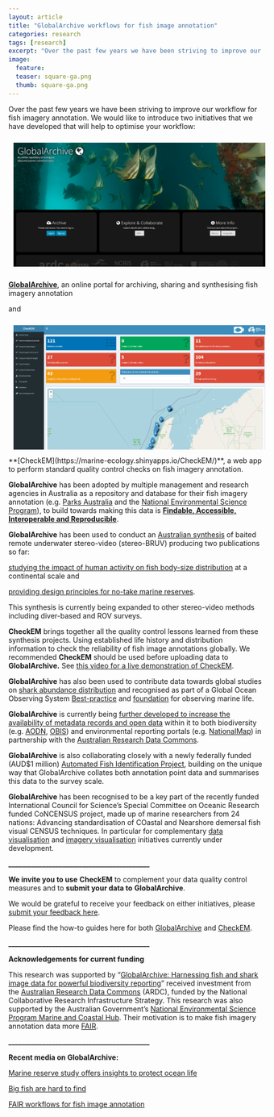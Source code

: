 ```yaml
---
layout: article
title: "GlobalArchive workflows for fish image annotation"
categories: research
tags: [research]
excerpt: "Over the past few years we have been striving to improve our workflow for fish imagery annotation."
image:
  feature: 
  teaser: square-ga.png
  thumb: square-ga.png
---
```


Over the past few years we have been striving to improve our workflow for fish imagery annotation. We would like to introduce two initiatives that we have developed that will help to optimise your workflow:

<img src='/images/globalarchive-screen.png' align='centre' width="500" hspace="10" vspace="10">

**[GlobalArchive](https://globalarchive.org/)**, an online portal for archiving, sharing and synthesising fish imagery annotation 

and 

<img src='/images/checkem-screen.png' align='centre' width="500" hspace="10" vspace="10">
**[CheckEM](https://marine-ecology.shinyapps.io/CheckEM/)**, a web app to perform standard quality control checks on fish imagery annotation.

**GlobalArchive** has been adopted by multiple management and research agencies in Australia as a repository and database for their fish imagery annotation (e.g. [Parks Australia](https://parksaustralia.gov.au/marine/) and the [National Environmental Science Program](https://www.nespmarine.edu.au/)), to build towards making this data is **[Findable, Accessible, Interoperable and Reproducible](https://ardc.edu.au/collaborations/fair-principles/)**.

**GlobalArchive** has been used to conduct an [Australian synthesis](https://www.sciencedirect.com/science/article/pii/S0308597X21000403?via%3Dihub) of baited remote underwater stereo-video (stereo-BRUV) producing two publications so far:

[studying the impact of human activity on fish body-size distribution](https://conbio.onlinelibrary.wiley.com/doi/full/10.1111/cobi.13807) at a continental scale and 

[providing design principles for no-take marine reserves](https://onlinelibrary.wiley.com/doi/full/10.1111/gcb.15635).

This synthesis is currently being expanded to other stereo-video methods including diver-based and ROV surveys.

**CheckEM** brings together all the quality control lessons learned from these synthesis projects. Using established life history and distribution information to check the reliability of fish image annotations globally. We recommended **CheckEM** should be used before uploading data to **GlobalArchive.** See [this video for a live demonstration of CheckEM](https://youtu.be/yJ0KNdkDgrw).

**GlobalArchive** has also been used to contribute data towards global studies on [shark abundance distribution](https://www.nature.com/articles/s41586-020-2519-y) and recognised as part of a Global Ocean Observing System [Best-practice](https://besjournals.onlinelibrary.wiley.com/doi/full/10.1111/2041-210X.13470) and [foundation](https://www.frontiersin.org/articles/10.3389/fmars.2021.737416/full) for observing marine life.

**GlobalArchive** is currently being [further developed to increase the availability of metadata records and open data](https://doi.org/10.47486/DP761) within it to both biodiversity (e.g. [AODN](https://portal.aodn.org.au/), [OBIS](https://obis.org/)) and environmental reporting portals (e.g. [NationalMap](https://nationalmap.gov.au/)) in partnership with the [Australian Research Data Commons](https://ardc.edu.au/).

**GlobalArchive** is also collaborating closely with a newly federally funded (AUD$1 million) [Automated Fish Identification Project](https://news.curtin.edu.au/media-releases/automated-fish-counting-system-to-benefit-ecology-fisheries-industry/), building on the unique way that GlobalArchive collates both annotation point data and summarises this data to the survey scale. 

**GlobalArchive** has been recognised to be a key part of the recently funded International Council for Science’s Special Committee on Oceanic Research funded CoNCENSUS project, made up of marine researchers from 24 nations: Advancing standardisation of COastal and Nearshore demersal fish visual CENSUS techniques. In particular for complementary [data visualisation](https://globalarchive.shinyapps.io/Visualiser/) and [imagery visualisation](https://globalarchive.shinyapps.io/FishNClips/) initiatives currently under development. 

**__________________________________________**

**We invite you to use** **CheckEM** to complement your data quality control measures and to **submit your data to** **GlobalArchive**. 

We would be grateful to receive your feedback on either initiatives, please [submit your feedback here](https://forms.gle/1sznGMN8BBHC4bTv6). 

Please find the how-to guides here for both [GlobalArchive](https://globalarchivemanual.github.io/) and [CheckEM](https://docs.google.com/document/d/1j1KVR5I8AGsZRJ4MXh9PogWZ6g4rwrhMoFXfgmACzXo/edit).

**__________________________________________**

**Acknowledgements for current funding**

This research was supported by “[GlobalArchive: Harnessing fish and shark image data for powerful biodiversity reporting](https://doi.org/10.47486/DP761)” received investment from the [Australian Research Data Commons](https://ardc.edu.au/) (ARDC), funded by the National Collaborative Research Infrastructure Strategy. This research was also supported by the Australian Government’s [National Environmental Science Program Marine and Coastal Hub](https://nespmarinecoastal.edu.au/). Their motivation is to make fish imagery annotation data more [FAIR](https://ardc.edu.au/resources/working-with-data/fair-data/).

**__________________________________________**

**Recent media on GlobalArchive:**

[Marine reserve study offers insights to protect ocean life](https://www.uwa.edu.au/news/article/2021/may/marine-reserve-study-offers-insights-to-protect-ocean-life)

[Big fish are hard to find](https://ardc.edu.au/news/big-fish-are-hard-to-find)

[FAIR workflows for fish image annotation](https://docs.google.com/document/d/1w8iFJ5K7rwo4DGuNarWNEprt-viCIi-ZArdJ7jt5eUo/edit?usp=sharing)
